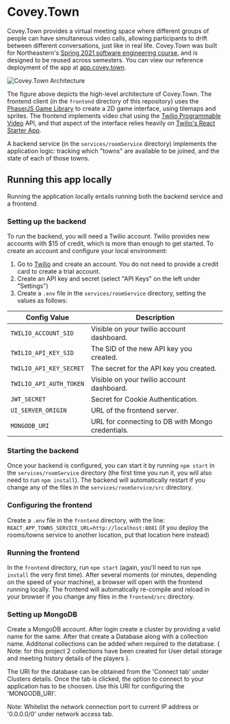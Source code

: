# Covey.Town

Covey.Town provides a virtual meeting space where different groups of people can have simultaneous video calls, allowing participants to drift between different conversations, just like in real life.
Covey.Town was built for Northeastern's [Spring 2021 software engineering course](https://neu-se.github.io/CS4530-CS5500-Spring-2021/), and is designed to be reused across semesters.
You can view our reference deployment of the app at [app.covey.town](https://app.covey.town/).

![Covey.Town Architecture](docs/covey-town-architecture.png)

The figure above depicts the high-level architecture of Covey.Town.
The frontend client (in the `frontend` directory of this repository) uses the [PhaserJS Game Library](https://phaser.io) to create a 2D game interface, using tilemaps and sprites.
The frontend implements video chat using the [Twilio Programmable Video](https://www.twilio.com/docs/video) API, and that aspect of the interface relies heavily on [Twilio's React Starter App](https://github.com/twilio/twilio-video-app-react).

A backend service (in the `services/roomService` directory) implements the application logic: tracking which "towns" are available to be joined, and the state of each of those towns.

## Running this app locally

Running the application locally entails running both the backend service and a frontend.

### Setting up the backend

To run the backend, you will need a Twilio account. Twilio provides new accounts with $15 of credit, which is more than enough to get started.
To create an account and configure your local environment:

1. Go to [Twilio](https://www.twilio.com/) and create an account. You do not need to provide a credit card to create a trial account.
2. Create an API key and secret (select "API Keys" on the left under "Settings")
3. Create a `.env` file in the `services/roomService` directory, setting the values as follows:

| Config Value            | Description                                      |
| ----------------------- | -------------------------------------------------|
| `TWILIO_ACCOUNT_SID`    | Visible on your twilio account dashboard.        |
| `TWILIO_API_KEY_SID`    | The SID of the new API key you created.          |
| `TWILIO_API_KEY_SECRET` | The secret for the API key you created.          |
| `TWILIO_API_AUTH_TOKEN` | Visible on your twilio account dashboard.        |
| `JWT_SECRET`            | Secret for Cookie Authentication.                |
| `UI_SERVER_ORIGIN`      | URL of the frontend server.                      |
| `MONGODB_URI`           | URL for connecting to DB with Mongo credentials. |


### Starting the backend

Once your backend is configured, you can start it by running `npm start` in the `services/roomService` directory (the first time you run it, you will also need to run `npm install`).
The backend will automatically restart if you change any of the files in the `services/roomService/src` directory.

### Configuring the frontend

Create a `.env` file in the `frontend` directory, with the line: `REACT_APP_TOWNS_SERVICE_URL=http://localhost:8081` (if you deploy the rooms/towns service to another location, put that location here instead)

### Running the frontend

In the `frontend` directory, run `npm start` (again, you'll need to run `npm install` the very first time). After several moments (or minutes, depending on the speed of your machine), a browser will open with the frontend running locally.
The frontend will automatically re-compile and reload in your browser if you change any files in the `frontend/src` directory.

### Setting up MongoDB

Create a MongoDB account. After login create a cluster by providing a valid name for the same. After that create a Database along with a collection name. Additonal collections can be added when required to the database. { Note: for this project 2 collections have been created for User detail storage and meeting history details of the players }.

The URI for the database can be obtained from the 'Connect tab' under Clusters details. Once the tab is clicked, the option to connect to your application has to be choosen. Use this URI for configuring the 'MONGODB_URI'. 

Note: Whitelist the network connection port to current IP address or '0.0.0.0/0' under network access tab.
